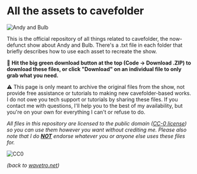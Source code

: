 # All the assets to cavefolder

![Andy and Bulb](https://i.imgur.com/QZIz9cS.png)

This is the official repository of all things related to cavefolder, the now-defunct show about Andy and Bulb. There's a .txt file in each folder that briefly describes how to use each asset to recreate the show. 

📂 **Hit the big green download button at the top (Code -> Download .ZIP) to download these files, or click "Download" on an individual file to only grab what you need.**

⚠ This page is only meant to archive the original files from the show, not provide free assistance or tutorials to making new cavefolder-based works. I do not owe you tech support or tutorials by sharing these files. If you contact me with questions, I'll help you to the best of my availability, but you're on your own for everything I can't or refuse to do.

*All files in this repository are licensed to the public domain ([CC-0 license](https://creativecommons.org/share-your-work/public-domain/cc0)) so you can use them however you want without crediting me. Please also note that I do <ins>**NOT**</ins> endorse whatever you or anyone else uses these files for.*

![CC0](https://licensebuttons.net/p/zero/1.0/88x31.png)

*(back to [wavetro.net](https://wavetro.net))*
